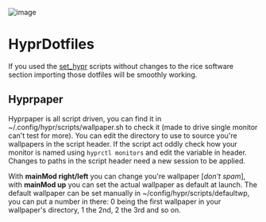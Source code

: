 ![image](https://i.imgur.com/FpZ3QQ7.png)



# HyprDotfiles

If you used the [set_hypr](https://github.com/sickmitch/set_hyprland/blob/master/set_hypr.sh) scripts without changes to the rice software section importing those dotfiles will be smoothly working.

## Hyprpaper

Hyprpaper is all script driven, you can find it in ~/.config/hypr/scripts/wallpaper.sh to check it (made to drive single monitor can't test for more).
You can edit the directory to use to source you're wallpapers in the script header. If the script act oddly check how your monitor is named using `hyprctl monitors` and edit the variable in header. 
Changes to paths in the script header need a new session to be applied.

With **mainMod right/left** you can change you're wallpaper [*don't spam*], with **mainMod up** you can set the actual wallpaper as default at launch.
The default wallpaper can be set manually in ~/config/hypr/scripts/defaultwp, you can put a number in there: 0 being the first wallpaper in your wallpaper's directory, 1 the 2nd, 2 the 3rd and so on.
